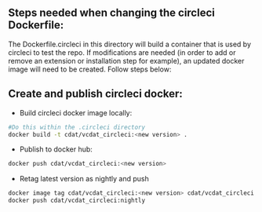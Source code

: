 ## Steps needed when changing the circleci Dockerfile:

The Dockerfile.circleci in this directory will build a container that is used by circleci to test the repo.
If modifications are needed (in order to add or remove an extension or installation step for example),
an updated docker image will need to be created. Follow steps below:

## Create and publish circleci docker:

- Build circleci docker image locally:
```bash
#Do this within the .circleci directory
docker build -t cdat/vcdat_circleci:<new version> .
```

- Publish to docker hub:
```bash
docker push cdat/vcdat_circleci:<new version>
```

- Retag latest version as nightly and push
```bash
docker image tag cdat/vcdat_circleci:<new version> cdat/vcdat_circleci:nightly
docker push cdat/vcdat_circleci:nightly
```